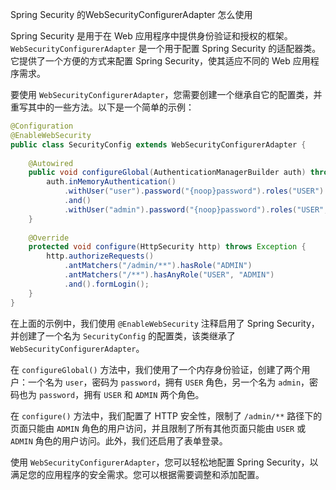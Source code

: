 Spring Security 的WebSecurityConfigurerAdapter 怎么使用


Spring Security 是用于在 Web 应用程序中提供身份验证和授权的框架。`WebSecurityConfigurerAdapter` 是一个用于配置 Spring Security 的适配器类。它提供了一个方便的方式来配置 Spring Security，使其适应不同的 Web 应用程序需求。

要使用 `WebSecurityConfigurerAdapter`，您需要创建一个继承自它的配置类，并重写其中的一些方法。以下是一个简单的示例：

```java
@Configuration
@EnableWebSecurity
public class SecurityConfig extends WebSecurityConfigurerAdapter {
 
    @Autowired
    public void configureGlobal(AuthenticationManagerBuilder auth) throws Exception {
        auth.inMemoryAuthentication()
            .withUser("user").password("{noop}password").roles("USER")
            .and()
            .withUser("admin").password("{noop}password").roles("USER", "ADMIN");
    }
 
    @Override
    protected void configure(HttpSecurity http) throws Exception {
        http.authorizeRequests()
            .antMatchers("/admin/**").hasRole("ADMIN")
            .antMatchers("/**").hasAnyRole("USER", "ADMIN")
            .and().formLogin();
    }
}
```

在上面的示例中，我们使用 `@EnableWebSecurity` 注释启用了 Spring Security，并创建了一个名为 `SecurityConfig` 的配置类，该类继承了 `WebSecurityConfigurerAdapter`。

在 `configureGlobal()` 方法中，我们使用了一个内存身份验证，创建了两个用户：一个名为 `user`，密码为 `password`，拥有 `USER` 角色，另一个名为 `admin`，密码也为 `password`，拥有 `USER` 和 `ADMIN` 两个角色。

在 `configure()` 方法中，我们配置了 HTTP 安全性，限制了 `/admin/**` 路径下的页面只能由 `ADMIN` 角色的用户访问，并且限制了所有其他页面只能由 `USER` 或 `ADMIN` 角色的用户访问。此外，我们还启用了表单登录。

使用 `WebSecurityConfigurerAdapter`，您可以轻松地配置 Spring Security，以满足您的应用程序的安全需求。您可以根据需要调整和添加配置。